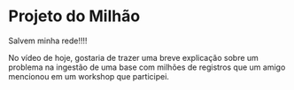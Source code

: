 # Projeto do Milhão

Salvem minha rede!!!!

No vídeo de hoje, gostaria de trazer uma breve explicação sobre um problema na ingestão de uma base com milhões de registros que um amigo mencionou em um workshop que participei.
